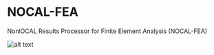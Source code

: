 # NOCAL-FEA
NonlOCAL Results Processor for Finite Element Analysis (NOCAL-FEA)

![alt text](https://github.com/johnallanmoore/NOCAL-FEA/tree/main/docs/nocal.png?raw=true)
